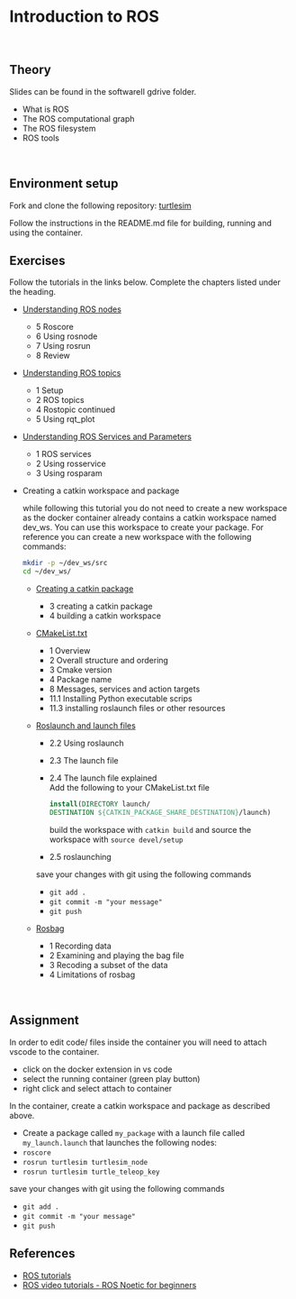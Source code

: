 # Introduction to ROS

&nbsp;

## Theory

Slides can be found in the softwareII gdrive folder.

- What is ROS
- The ROS computational graph
- The ROS filesystem
- ROS tools

&nbsp;

## Environment setup

Fork and clone the following repository: [turtlesim](https://github.com/vinceHuyghe/turtlesim)

Follow the instructions in the README.md file for building, running and using the container.

## Exercises

Follow the tutorials in the links below. Complete the chapters listed under the heading.

- [Understanding ROS nodes](http://wiki.ros.org/ROS/Tutorials/UnderstandingNodes)
  - 5 Roscore
  - 6 Using rosnode
  - 7 Using rosrun
  - 8 Review  
- [Understanding ROS topics](http://wiki.ros.org/ROS/Tutorials/UnderstandingTopics)
  - 1 Setup
  - 2 ROS topics
  - 4 Rostopic continued
  - 5 Using rqt_plot  
- [Understanding ROS Services and Parameters](http://wiki.ros.org/ROS/Tutorials/UnderstandingServicesParams)
  - 1 ROS services
  - 2 Using rosservice
  - 3 Using rosparam

- Creating a catkin workspace and package

  while following this tutorial you do not need to create a new workspace as the docker container already contains a catkin workspace named dev_ws. You can use this workspace to create your package. For reference you can create a new workspace with the following commands:

  ```bash
  mkdir -p ~/dev_ws/src
  cd ~/dev_ws/
  ```

  - [Creating a catkin package](http://wiki.ros.org/catkin/Tutorials/CreatingPackage)
    - 3 creating a catkin package
    - 4 building a catkin workspace

  - [CMakeList.txt](http://wiki.ros.org/catkin/CMakeLists.txt)
    - 1 Overview
    - 2 Overall structure and ordering
    - 3 Cmake version
    - 4 Package name
    - 8 Messages, services and action targets
    - 11.1 Installing Python executable scrips
    - 11.3 installing roslaunch files or other resources

  - [Roslaunch and launch files](http://wiki.ros.org/ROS/Tutorials/UsingRqtconsoleRoslaunch)
    - 2.2 Using roslaunch
    - 2.3 The launch file
    - 2.4 The launch file explained  
      Add the following to your CMakeList.txt file

      ```cmake
      install(DIRECTORY launch/
      DESTINATION ${CATKIN_PACKAGE_SHARE_DESTINATION}/launch)
      ```

      build the workspace with `catkin build` and source the workspace with `source devel/setup`
    - 2.5 roslaunching

    save your changes with git using the following commands

    - `git add .`
    - `git commit -m "your message"`
    - `git push`

  - [Rosbag](http://wiki.ros.org/rosbag/Tutorials/Recording%20and%20playing%20back%20data)
    - 1 Recording data
    - 2 Examining and playing the bag file
    - 3 Recoding a subset of the data
    - 4 Limitations of rosbag

&nbsp;

## Assignment

In order to edit code/ files inside the container you will need to attach vscode to the container.

- click on the docker extension in vs code
- select the running container (green play button)
- right click and select attach to container

In the container, create a catkin workspace and package as described above.

- Create a package called `my_package` with a launch file called `my_launch.launch` that launches the following nodes:
- `roscore`
- `rosrun turtlesim turtlesim_node`
- `rosrun turtlesim turtle_teleop_key`

save your changes with git using the following commands

- `git add .`
- `git commit -m "your message"`
- `git push`

## References

- [ROS tutorials](http://wiki.ros.org/ROS/Tutorials)
- [ROS video tutorials - ROS Noetic for beginners](https://www.youtube.com/playlist?list=PLLSegLrePWgIbIrA4iehUQ-impvIXdd9Q)
